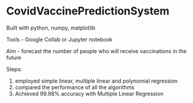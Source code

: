 # CovidVaccinePredictionSystem

Built with python, numpy, matplotlib

Tools - Google Collab or Jupyter notebook

Aim - forecast the number of people who will receive vaccinations in the future

Steps:
1. employed simple linear, multiple linear and polynomial regression
2. compared the performance of all the algorithms
3. Achieved 99.98% accuracy with Multiple Linear Regression
